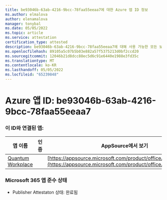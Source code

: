 ```yaml
---
title: be93046b-63ab-4216-9bcc-78faa55eeaa7에 대한 Azure 앱 ID 정보
ms.author: elmalova
author: elenamalova
manager: tonybal
ms.date: 05/05/2022
ms.topic: article
ms.service: attestation
certification_type: attested
description: be93046b-63ab-4216-9bcc-78faa55eeaa7에 대해 사용 가능한 모든 보안 및 규정 준수 정보입니다.
ms.openlocfilehash: 89105a5c07b5b03e882a57f5375213d0bf2ccd20
ms.sourcegitcommit: 12046b21d8dcc88ec5d6c91e6440e1988e3fd35c
ms.translationtype: MT
ms.contentlocale: ko-KR
ms.lasthandoff: 05/05/2022
ms.locfileid: "65239848"
---
```

# <a name="azure-app-id-be93046b-63ab-4216-9bcc-78faa55eeaa7"></a>Azure 앱 ID: be93046b-63ab-4216-9bcc-78faa55eeaa7


### <a name="apps-associated-with-this-id"></a>이 ID와 연결된 앱:
| **앱 이름** | **인증** | **AppSource에서 보기** |
|--------------|---------------|-----------------------|
| [Quantum Workplace](../forward/WA104381747.md) |  | [https://appsource.microsoft.com/product/office/WA104381747](https://appsource.microsoft.com/product/office/WA104381747) |

### <a name="microsoft-365-app-compliance-status"></a>Microsoft 365 앱 준수 상태
- Publisher Attestaton 상태: 완료됨
